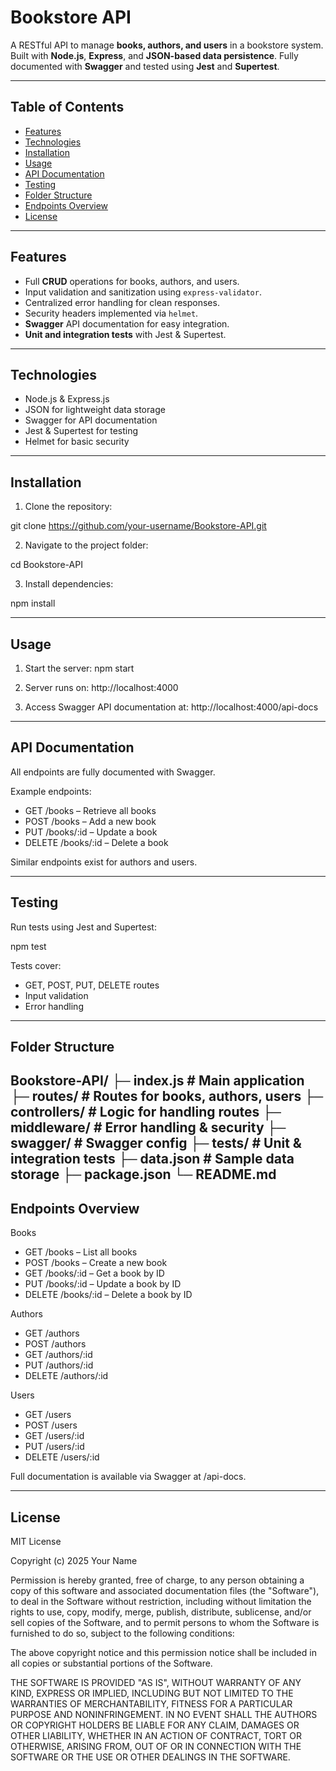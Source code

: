 # Bookstore API

A RESTful API to manage **books, authors, and users** in a bookstore system.  
Built with **Node.js**, **Express**, and **JSON-based data persistence**. Fully documented with **Swagger** and tested using **Jest** and **Supertest**.

---

## Table of Contents
- [Features](#features)
- [Technologies](#technologies)
- [Installation](#installation)
- [Usage](#usage)
- [API Documentation](#api-documentation)
- [Testing](#testing)
- [Folder Structure](#folder-structure)
- [Endpoints Overview](#endpoints-overview)
- [License](#license)

---

## Features
- Full **CRUD** operations for books, authors, and users.
- Input validation and sanitization using `express-validator`.
- Centralized error handling for clean responses.
- Security headers implemented via `helmet`.
- **Swagger** API documentation for easy integration.
- **Unit and integration tests** with Jest & Supertest.

---

## Technologies
- Node.js & Express.js
- JSON for lightweight data storage
- Swagger for API documentation
- Jest & Supertest for testing
- Helmet for basic security

---

## Installation
1. Clone the repository:

git clone https://github.com/your-username/Bookstore-API.git

2. Navigate to the project folder:

cd Bookstore-API

3. Install dependencies:

npm install

---

## Usage
1. Start the server:
npm start

2. Server runs on:
http://localhost:4000

3. Access Swagger API documentation at:
http://localhost:4000/api-docs

---

## API Documentation
All endpoints are fully documented with Swagger.

Example endpoints:

- GET /books – Retrieve all books
- POST /books – Add a new book
- PUT /books/:id – Update a book
- DELETE /books/:id – Delete a book

Similar endpoints exist for authors and users.

---

## Testing
Run tests using Jest and Supertest:

npm test

Tests cover:
- GET, POST, PUT, DELETE routes
- Input validation
- Error handling

---

## Folder Structure
Bookstore-API/
├─ index.js            # Main application
├─ routes/             # Routes for books, authors, users
├─ controllers/        # Logic for handling routes
├─ middleware/         # Error handling & security
├─ swagger/            # Swagger config
├─ tests/              # Unit & integration tests
├─ data.json           # Sample data storage
├─ package.json
└─ README.md
---

## Endpoints Overview
Books
- GET /books – List all books
- POST /books – Create a new book
- GET /books/:id – Get a book by ID
- PUT /books/:id – Update a book by ID
- DELETE /books/:id – Delete a book by ID

Authors
- GET /authors
- POST /authors
- GET /authors/:id
- PUT /authors/:id
- DELETE /authors/:id

Users
- GET /users
- POST /users
- GET /users/:id
- PUT /users/:id
- DELETE /users/:id

Full documentation is available via Swagger at /api-docs.

---

## License 
MIT License

Copyright (c) 2025 Your Name

Permission is hereby granted, free of charge, to any person obtaining a copy
of this software and associated documentation files (the "Software"), to deal
in the Software without restriction, including without limitation the rights
to use, copy, modify, merge, publish, distribute, sublicense, and/or sell
copies of the Software, and to permit persons to whom the Software is
furnished to do so, subject to the following conditions:

The above copyright notice and this permission notice shall be included in all
copies or substantial portions of the Software.

THE SOFTWARE IS PROVIDED "AS IS", WITHOUT WARRANTY OF ANY KIND, EXPRESS OR
IMPLIED, INCLUDING BUT NOT LIMITED TO THE WARRANTIES OF MERCHANTABILITY,
FITNESS FOR A PARTICULAR PURPOSE AND NONINFRINGEMENT. IN NO EVENT SHALL THE
AUTHORS OR COPYRIGHT HOLDERS BE LIABLE FOR ANY CLAIM, DAMAGES OR OTHER
LIABILITY, WHETHER IN AN ACTION OF CONTRACT, TORT OR OTHERWISE, ARISING FROM,
OUT OF OR IN CONNECTION WITH THE SOFTWARE OR THE USE OR OTHER DEALINGS IN THE
SOFTWARE.
